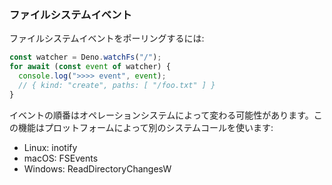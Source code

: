 <!-- ### File system events -->
### ファイルシステムイベント

<!-- To poll for file system events: -->
ファイルシステムイベントをポーリングするには:

```ts
const watcher = Deno.watchFs("/");
for await (const event of watcher) {
  console.log(">>>> event", event);
  // { kind: "create", paths: [ "/foo.txt" ] }
}
```

<!--
Note that the exact ordering of the events can vary between operating systems.
This feature uses different syscalls depending on the platform:
-->
イベントの順番はオペレーションシステムによって変わる可能性があります。この機能はプロットフォームによって別のシステムコールを使います:

- Linux: inotify
- macOS: FSEvents
- Windows: ReadDirectoryChangesW
